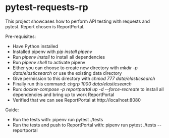 # pytest-requests-rp

This project showcases how to perform API testing with requests and pytest. Report chosen is ReportPortal.

Pre-requisites:
- Have Python installed
- Installed pipenv with _pip install pipenv_
- Run _pipenv install_ to install all dependencies
- Run _pipenv shell_ to activate pipenv
- Either you can choose to create new directory with _mkdir -p data/elasticsearch_ or use the existing data directory 
- Give permission to this directory with _chmod 777 data/elasticsearch_
- Finally run this command: _chgrp 1000 data/elasticsearch_
- Run: _docker-compose -p reportportal up -d --force-recreate_ to install all dependencies and bring up to work ReportPortal
- Verified that we can see ReportPortal at http://localhost:8080

Guide:
- Run the tests with: pipenv run pytest ./tests
- Run the tests and push to ReportPortal with: pipenv run pytest ./tests --reportportal
